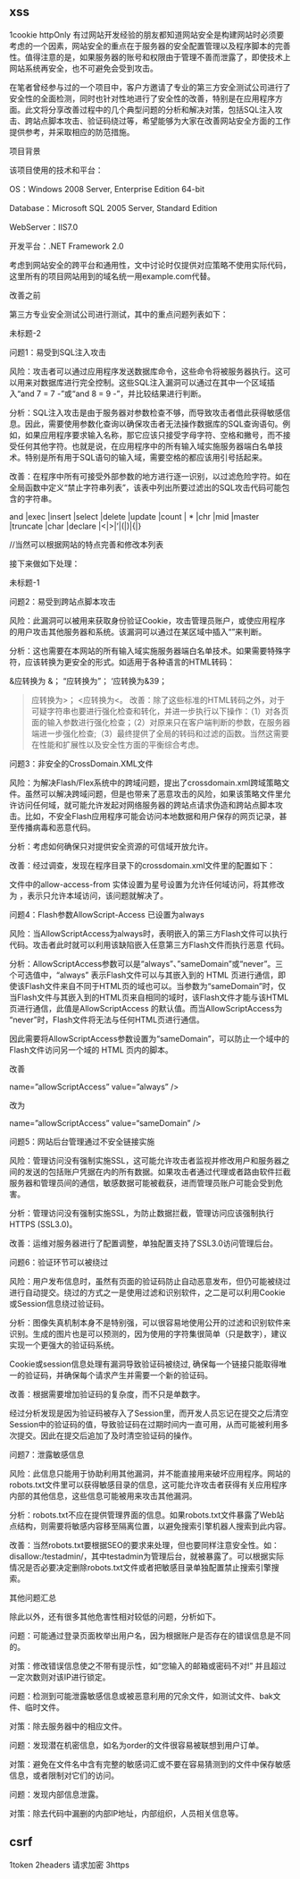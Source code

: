 ## xss

1cookie httpOnly
有过网站开发经验的朋友都知道网站安全是构建网站时必须要考虑的一个因素，网站安全的重点在于服务器的安全配置管理以及程序脚本的完善性。值得注意的是，如果服务器的账号和权限由于管理不善而泄露了，即使技术上网站系统再安全，也不可避免会受到攻击。

在笔者曾经参与过的一个项目中，客户方邀请了专业的第三方安全测试公司进行了安全性的全面检测，同时也针对性地进行了安全性的改善，特别是在应用程序方面。此文将分享改善过程中的几个典型问题的分析和解决对策，包括SQL注入攻击、跨站点脚本攻击、验证码绕过等，希望能够为大家在改善网站安全方面的工作提供参考，并采取相应的防范措施。



 

项目背景

该项目使用的技术和平台：

OS：Windows 2008 Server, Enterprise Edition 64-bit

Database：Microsoft SQL 2005 Server, Standard Edition

WebServer：IIS7.0

开发平台：.NET Framework 2.0

考虑到网站安全的跨平台和通用性，文中讨论时仅提供对应策略不使用实际代码，这里所有的项目网站用到的域名统一用example.com代替。



 

改善之前

第三方专业安全测试公司进行测试，其中的重点问题列表如下：

未标题-2

问题1：易受到SQL注入攻击

风险：攻击者可以通过应用程序发送数据库命令，这些命令将被服务器执行。这可以用来对数据库进行完全控制。这些SQL注入漏洞可以通过在其中一个区域插入“and 7 = 7 -”或“and 8 = 9 -”，并比较结果进行判断。

分析：SQL注入攻击是由于服务器对参数检查不够，而导致攻击者借此获得敏感信息。因此，需要使用参数化查询以确保攻击者无法操作数据库的SQL查询语句。例如，如果应用程序要求输入名称，那它应该只接受字母字符、空格和撇号，而不接受任何其他字符。也就是说，在应用程序中的所有输入域实施服务器端白名单技术。特别是所有用于SQL语句的输入域，需要空格的都应该用引号括起来。

改善：在程序中所有可接受外部参数的地方进行逐一识别，以过滤危险字符。如在全局函数中定义“禁止字符串列表”，该表中列出所要过滤出的SQL攻击代码可能包含的字符串。

and |exec |insert |select |delete |update |count | * |chr |mid |master |truncate |char |declare |<|>|’|(|)|{|}

//当然可以根据网站的特点完善和修改本列表

接下来做如下处理：

未标题-1

 

 

问题2：易受到跨站点脚本攻击

风险：此漏洞可以被用来获取身份验证Cookie，攻击管理员账户，或使应用程序的用户攻击其他服务器和系统。该漏洞可以通过在某区域中插入“<script>alert(‘23389950’);</script>”来判断。

分析：这也需要在本网站的所有输入域实施服务器端白名单技术。如果需要特殊字符，应该转换为更安全的形式。如适用于各种语言的HTML转码：

&应转换为 &；
“应转换为”；
‘应转换为&39；
>应转换为>；
<应转换为<。
改善：除了这些标准的HTML转码之外，对于可疑字符串也要进行强化检查和转化，并进一步执行以下操作：（1）对各页面的输入参数进行强化检查；（2）对原来只在客户端判断的参数，在服务器端进一步强化检查;（3）最终提供了全局的转码和过滤的函数。当然这需要在性能和扩展性以及安全性方面的平衡综合考虑。

问题3：非安全的CrossDomain.XML文件

风险：为解决Flash/Flex系统中的跨域问题，提出了crossdomain.xml跨域策略文件。虽然可以解决跨域问题，但是也带来了恶意攻击的风险，如果该策略文件里允许访问任何域，就可能允许发起对网络服务器的跨站点请求伪造和跨站点脚本攻击。比如，不安全Flash应用程序可能会访问本地数据和用户保存的网页记录，甚至传播病毒和恶意代码。

分析：考虑如何确保只对提供安全资源的可信域开放允许。

改善：经过调查，发现在程序目录下的crossdomain.xml文件里的配置如下：

<?xml version=”1.0″?>

<!DOCTYPE cross-domain-policy SYSTEM ”http://www.macromedia.com/xml/dtds/cross-domain-policy.dtd”>

<cross-domain-policy>

<allow-access-from domain=”*” />

</cross-domain-policy>

文件中的allow-access-from 实体设置为星号设置为允许任何域访问，将其修改为 <allow-access-from domain=”*.example.com” />，表示只允许本域访问，该问题就解决了。

问题4：Flash参数AllowScript-Access 已设置为always

风险：当AllowScriptAccess为always时，表明嵌入的第三方Flash文件可以执行代码。攻击者此时就可以利用该缺陷嵌入任意第三方Flash文件而执行恶意
代码。

分析：AllowScriptAccess参数可以是“always”、”sameDomain”或“never”。三个可选值中，“always” 表示Flash文件可以与其嵌入到的 HTML 页进行通信，即使该Flash文件来自不同于HTML页的域也可以。当参数为“sameDomain”时，仅当Flash文件与其嵌入到的HTML页来自相同的域时，该Flash文件才能与该HTML页进行通信，此值是AllowScriptAccess 的默认值。而当AllowScriptAccess为 “never”时，Flash文件将无法与任何HTML页进行通信。

因此需要将AllowScriptAccess参数设置为“sameDomain”，可以防止一个域中的Flash文件访问另一个域的 HTML 页内的脚本。

改善

<param

name=”allowScriptAccess” value=”always” />

改为

<param

name=”allowScriptAccess” value=“sameDomain” />

 

问题5：网站后台管理通过不安全链接实施

风险：管理访问没有强制实施SSL，这可能允许攻击者监视并修改用户和服务器之间的发送的包括账户凭据在内的所有数据。如果攻击者通过代理或者路由软件拦截服务器和管理员间的通信，敏感数据可能被截获，进而管理员账户可能会受到危害。

分析：管理访问没有强制实施SSL，为防止数据拦截，管理访问应该强制执行HTTPS (SSL3.0)。

改善：运维对服务器进行了配置调整，单独配置支持了SSL3.0访问管理后台。

问题6：验证环节可以被绕过

风险：用户发布信息时，虽然有页面的验证码防止自动恶意发布，但仍可能被绕过进行自动提交。绕过的方式之一是使用过滤和识别软件，之二是可以利用Cookie或Session信息绕过验证码。

分析：图像失真机制本身不是特别强，可以很容易地使用公开的过滤和识别软件来识别。生成的图片也是可以预测的，因为使用的字符集很简单（只是数字），建议实现一个更强大的验证码系统。

Cookie或session信息处理有漏洞导致验证码被绕过, 确保每一个链接只能取得唯一的验证码，并确保每个请求产生并需要一个新的验证码。

改善：根据需要增加验证码的复杂度，而不只是单数字。

经过分析发现是因为验证码被存入了Session里，而开发人员忘记在提交之后清空Session中的验证码的值，导致验证码在过期时间内一直可用，从而可能被利用多次提交。因此在提交后追加了及时清空验证码的操作。

问题7：泄露敏感信息

风险：此信息只能用于协助利用其他漏洞，并不能直接用来破坏应用程序。网站的robots.txt文件里可以获得敏感目录的信息，这可能允许攻击者获得有关应用程序内部的其他信息，这些信息可能被用来攻击其他漏洞。

分析：robots.txt不应在提供管理界面的信息。如果robots.txt文件暴露了Web站点结构，则需要将敏感内容移至隔离位置，以避免搜索引擎机器人搜索到此内容。

改善：当然robots.txt要根据SEO的要求来处理，但也要同样注意安全性。如：disallow:/testadmin/，其中testadmin为管理后台，就被暴露了。可以根据实际情况是否必要决定删除robots.txt文件或者把敏感目录单独配置禁止搜索引擎搜索。

其他问题汇总

除此以外，还有很多其他危害性相对较低的问题，分析如下。

问题：可能通过登录页面枚举出用户名，因为根据账户是否存在的错误信息是不同的。

对策：修改错误信息使之不带有提示性，如“您输入的邮箱或密码不对!” 并且超过一定次数则对该IP进行锁定。

问题：检测到可能泄露敏感信息或被恶意利用的冗余文件，如测试文件、bak文件、临时文件。

对策：除去服务器中的相应文件。

问题：发现潜在机密信息，如名为order的文件很容易被联想到用户订单。

对策：避免在文件名中含有完整的敏感词汇或不要在容易猜测到的文件中保存敏感信息，或者限制对它们的访问。

问题：发现内部信息泄露。

对策：除去代码中漏删的内部IP地址，内部组织，人员相关信息等。

## csrf

1token
2headers 请求加密
3https